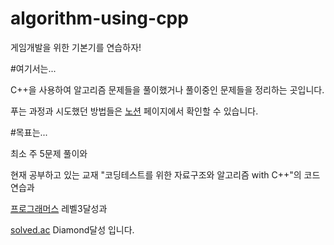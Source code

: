 # algorithm-using-cpp
게임개발을 위한 기본기를 연습하자!

#여기서는...

C++을 사용하여 알고리즘 문제들을 풀이했거나 풀이중인 문제들을 정리하는 곳입니다.

푸는 과정과 시도했던 방법들은 [노션](https://glimmer-fireplace-3ae.notion.site/C-a973ac5a57584eb1bd59d3350902a122) 페이지에서 확인할 수 있습니다.



#목표는... 

최소 주 5문제 풀이와

현재 공부하고 있는 교재 "코딩테스트를 위한 자료구조와 알고리즘 with C++"의 코드 연습과

[프로그래머스](https://programmers.co.kr/) 레벨3달성과

[solved.ac](https://solved.ac/problems/level) Diamond달성 입니다.

